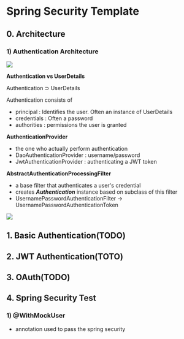 # Spring Security Template

## 0. Architecture

### 1) Authentication Architecture
![](https://docs.spring.io/spring-security/reference/_images/servlet/authentication/architecture/securitycontextholder.png)

**Authentication vs UserDetails**

Authentication ⊃ UserDetails

Authentication consists of
- principal : Identifies the user. Often an instance of UserDetails
- credentials : Often a password
- authorities : permissions the user is granted

**AuthenticationProvider**

- the one who actually perform authentication
- DaoAuthenticationProvider : username/password
- JwtAuthenticationProvider : authenticating a JWT token

**AbstractAuthenticationProcessingFilter**
- a base filter that authenticates a user's credential
- creates ***Authentication*** instance based on subclass of this filter
- UsernamePasswordAuthenticationFilter -> UsernamePasswordAuthenticationToken

![](https://docs.spring.io/spring-security/reference/_images/servlet/authentication/architecture/abstractauthenticationprocessingfilter.png)


## 1. Basic Authentication(TODO)

## 2. JWT Authentication(TOTO)

## 3. OAuth(TODO)

## 4. Spring Security Test

### 1) @WithMockUser

- annotation used to pass the spring security
